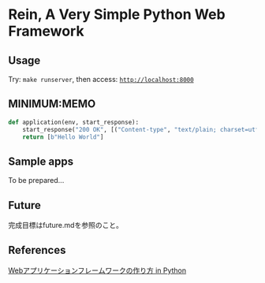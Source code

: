# Rein, A Very Simple Python Web Framework

## Usage
Try: `make runserver`, then access: [`http://localhost:8000`](http://localhost:8000)

## MINIMUM:MEMO
```python
def application(env, start_response):
    start_response("200 OK", [("Content-type", "text/plain; charset=utf-8")])
    return [b"Hello World"]
```

## Sample apps
To be prepared...

## Future
完成目標はfuture.mdを参照のこと。

## References
[Webアプリケーションフレームワークの作り方 in Python](https://c-bata.link/webframework-in-python/)